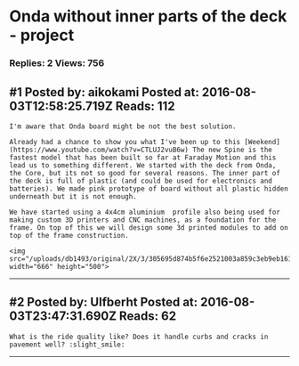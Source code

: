# Onda without inner parts of the deck - project

### Replies: 2 Views: 756

## \#1 Posted by: aikokami Posted at: 2016-08-03T12:58:25.719Z Reads: 112

```
I'm aware that Onda board might be not the best solution.

Already had a chance to show you what I've been up to this [Weekend](https://www.youtube.com/watch?v=CTLUJ2vuB6w) The new Spine is the fastest model that has been built so far at Faraday Motion and this lead us to something different. We started with the deck from Onda, the Core, but its not so good for several reasons. The inner part of the deck is full of plastic (and could be used for electronics and batteries). We made pink prototype of board without all plastic hidden underneath but it is not enough. 

We have started using a 4x4cm aluminium  profile also being used for making custom 3D printers and CNC machines, as a foundation for the frame. On top of this we will design some 3d printed modules to add on top of the frame construction.

<img src="/uploads/db1493/original/2X/3/305695d874b5f6e2521003a859c3eb9eb161b6cc.JPG" width="666" height="500">
```

---
## \#2 Posted by: Ulfberht Posted at: 2016-08-03T23:47:31.690Z Reads: 62

```
What is the ride quality like? Does it handle curbs and cracks in pavement well? :slight_smile:
```

---
